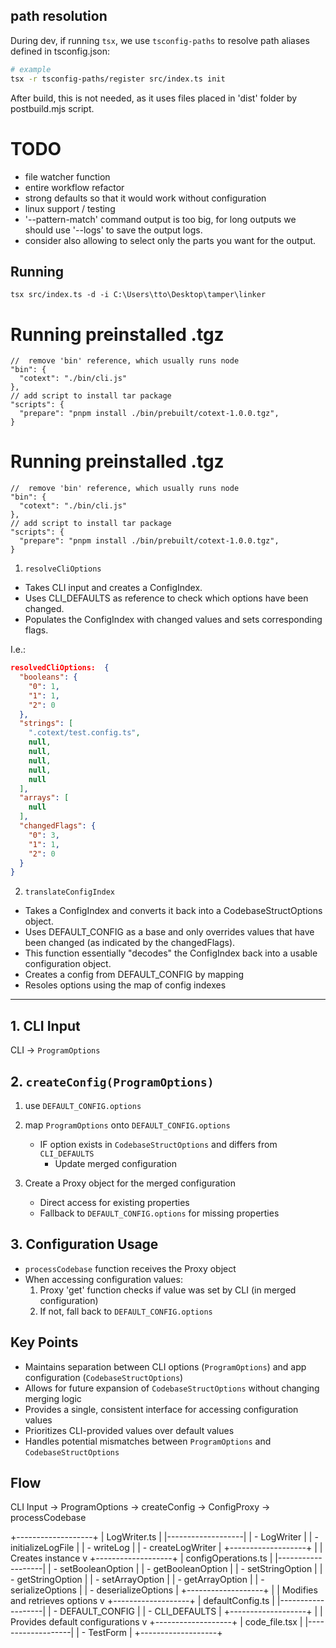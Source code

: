 

## path resolution
During dev, if running `tsx`, we use `tsconfig-paths` to resolve path aliases defined in tsconfig.json:
```sh
# example
tsx -r tsconfig-paths/register src/index.ts init
```

After build, this is not needed, as it uses files placed in 'dist' folder by postbuild.mjs script.

# TODO
- file watcher function
- entire workflow refactor
- strong defaults so that it would work without configuration
- linux support / testing
- '--pattern-match' command output is too big, for long outputs we should use '--logs' to save the output logs.
- consider also allowing to select only the parts you want for the output.

## Running
```
tsx src/index.ts -d -i C:\Users\tto\Desktop\tamper\linker
```


# Running preinstalled .tgz

```jsonc
//  remove 'bin' reference, which usually runs node
"bin": {
  "cotext": "./bin/cli.js"
},
// add script to install tar package
"scripts": {
  "prepare": "pnpm install ./bin/prebuilt/cotext-1.0.0.tgz",
}
```


# Running preinstalled .tgz

```jsonc
//  remove 'bin' reference, which usually runs node
"bin": {
  "cotext": "./bin/cli.js"
},
// add script to install tar package
"scripts": {
  "prepare": "pnpm install ./bin/prebuilt/cotext-1.0.0.tgz",
}
```

1. `resolveCliOptions`
- Takes CLI input and creates a ConfigIndex.
- Uses CLI_DEFAULTS as reference to check which options have been changed.
- Populates the ConfigIndex with changed values and sets corresponding flags.


I.e.:
```json
resolvedCliOptions:  {
  "booleans": {
    "0": 1,
    "1": 1,
    "2": 0
  },
  "strings": [
    ".cotext/test.config.ts",
    null,
    null,
    null,
    null,
    null
  ],
  "arrays": [
    null
  ],
  "changedFlags": {
    "0": 3,
    "1": 1,
    "2": 0
  }
}
```



2. `translateConfigIndex`
- Takes a ConfigIndex and converts it back into a CodebaseStructOptions object.
- Uses DEFAULT_CONFIG as a base and only overrides values that have been changed (as indicated by the changedFlags).
- This function essentially "decodes" the ConfigIndex back into a usable configuration object.
- Creates a config from DEFAULT_CONFIG by mapping 
- Resoles options using the map of config indexes

----


## 1. CLI Input
CLI -> `ProgramOptions`

## 2. `createConfig(ProgramOptions)`
1. use `DEFAULT_CONFIG.options`

2. map `ProgramOptions` onto `DEFAULT_CONFIG.options`
   - IF option exists in `CodebaseStructOptions` and differs from `CLI_DEFAULTS`
     - Update merged configuration

3. Create a Proxy object for the merged configuration
   - Direct access for existing properties
   - Fallback to `DEFAULT_CONFIG.options` for missing properties

## 3. Configuration Usage
- `processCodebase` function receives the Proxy object
- When accessing configuration values:
  1. Proxy 'get' function checks if value was set by CLI (in merged configuration)
  2. If not, fall back to `DEFAULT_CONFIG.options`

## Key Points
- Maintains separation between CLI options (`ProgramOptions`) and app configuration (`CodebaseStructOptions`)
- Allows for future expansion of `CodebaseStructOptions` without changing merging logic
- Provides a single, consistent interface for accessing configuration values
- Prioritizes CLI-provided values over default values
- Handles potential mismatches between `ProgramOptions` and `CodebaseStructOptions`

## Flow
CLI Input → ProgramOptions → createConfig → ConfigProxy → processCodebase


+-------------------+
|   LogWriter.ts    |
|-------------------|
| - LogWriter       |
|   - initializeLogFile |
|   - writeLog      |
| - createLogWriter |
+-------------------+
         |
         | Creates instance
         v
+-------------------+
| configOperations.ts |
|-------------------|
| - setBooleanOption |
| - getBooleanOption |
| - setStringOption  |
| - getStringOption  |
| - setArrayOption   |
| - getArrayOption   |
| - serializeOptions |
| - deserializeOptions |
+-------------------+
         |
         | Modifies and retrieves options
         v
+-------------------+
|  defaultConfig.ts  |
|-------------------|
| - DEFAULT_CONFIG   |
| - CLI_DEFAULTS     |
+-------------------+
         |
         | Provides default configurations
         v
+-------------------+
|  code_file.tsx     |
|-------------------|
| - TestForm         |
+-------------------+
